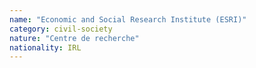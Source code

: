 ```yaml
---
name: "Economic and Social Research Institute (ESRI)"
category: civil-society
nature: "Centre de recherche"
nationality: IRL
---
```

    